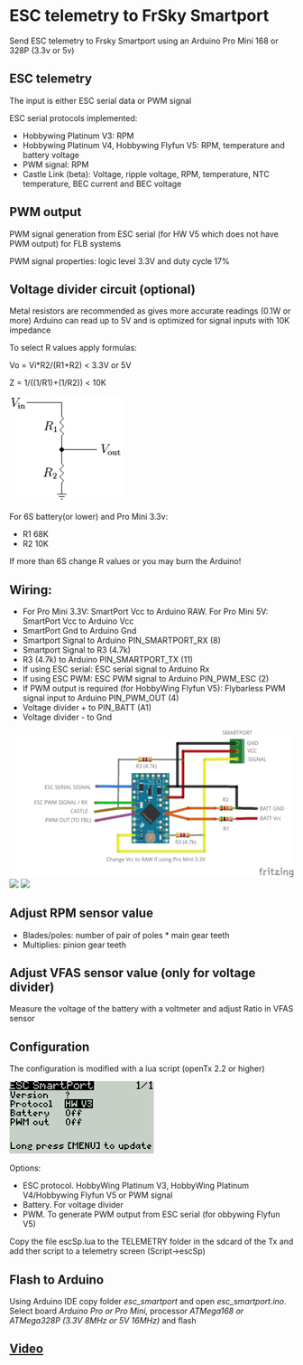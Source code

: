 # ESC telemetry to FrSky Smartport

Send ESC telemetry to Frsky Smartport using an Arduino Pro Mini 168 or 328P (3.3v or 5v)

## ESC telemetry

The input is either ESC serial data or PWM signal

ESC serial protocols implemented:

- Hobbywing Platinum V3: RPM
- Hobbywing Platinum V4, Hobbywing Flyfun V5: RPM, temperature and battery voltage
- PWM signal: RPM
- Castle Link (beta): Voltage, ripple voltage, RPM, temperature, NTC temperature, BEC current and BEC voltage

## PWM output

PWM signal generation from ESC serial (for HW V5 which does not have PWM output) for FLB systems

PWM signal properties: logic level 3.3V and duty cycle 17%

## Voltage divider circuit (optional)

Metal resistors are recommended as gives more accurate readings (0.1W or more)
Arduino can read up to 5V and is optimized for signal inputs with 10K impedance

To select R values apply formulas:

Vo = Vi*R2/(R1+R2) < 3.3V or 5V

Z = 1/((1/R1)+(1/R2)) < 10K

<img src="./images/Resistive_divider.png" width="200">

For 6S battery(or lower) and Pro Mini 3.3v:

 - R1 68K
 - R2 10K

If more than 6S change R values or you may burn the Arduino!

## Wiring:

 - For Pro Mini 3.3V: SmartPort Vcc to Arduino RAW. For Pro Mini 5V: SmartPort Vcc to Arduino Vcc
 - SmartPort Gnd to Arduino Gnd
 - Smartport Signal to Arduino PIN_SMARTPORT_RX (8)
 - Smartport Signal to R3 (4.7k)
 - R3 (4.7k) to Arduino PIN_SMARTPORT_TX (11)
 - If using ESC serial: ESC serial signal to Arduino Rx
 - If using ESC PWM: ESC PWM signal to Arduino PIN_PWM_ESC (2)
 - If PWM output is required (for HobbyWing Flyfun V5): Flybarless PWM signal input to Arduino PIN_PWM_OUT (4)
 - Voltage divider + to PIN_BATT (A1)
 - Voltage divider - to Gnd

<img src="./images/esc_smartport8.png" width="600">
<img src="./images/top.jpg" width="400">
<img src="./images/bottom.jpg" width="400">


## Adjust RPM sensor value

- Blades/poles: number of pair of poles * main gear teeth  
- Multiplies: pinion gear teeth

## Adjust VFAS sensor value (only for voltage divider)

Measure the voltage of the battery with a voltmeter and adjust Ratio in VFAS sensor

## Configuration

The configuration is modified with a lua script (openTx 2.2 or higher)

<img src="./images/escSp2.png">

Options:

- ESC protocol. HobbyWing Platinum V3, HobbyWing Platinum V4/Hobbywing Flyfun V5 or PWM signal
- Battery. For voltage divider
- PWM. To generate PWM output from ESC serial  (for obbywing Flyfun V5)

Copy the file escSp.lua to the TELEMETRY folder in the sdcard of the Tx and add ther script to a telemetry screen (Script->escSp)

## Flash to Arduino

Using Arduino IDE copy folder *esc_smartport* and open *esc_smartport.ino*. Select board *Arduino Pro or Pro Mini*, processor *ATMega168 or ATMega328P (3.3V 8MHz or 5V 16MHz)* and flash

## [Video](https://youtu.be/Mby2rlmAMlU)

